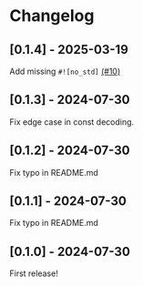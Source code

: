# Changelog

## [0.1.4] - 2025-03-19

Add missing `#![no_std]` [(#10)](https://github.com/kevinheavey/five8/pull/10)

## [0.1.3] - 2024-07-30

Fix edge case in const decoding.

## [0.1.2] - 2024-07-30

Fix typo in README.md

## [0.1.1] - 2024-07-30

Fix typo in README.md

## [0.1.0] - 2024-07-30

First release!